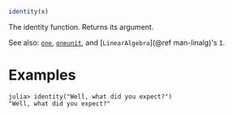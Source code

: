 ```julia
identity(x)
```

The identity function. Returns its argument.

See also: [`one`](@ref), [`oneunit`](@ref), and [`LinearAlgebra`](@ref man-linalg)'s `I`.

# Examples

```jldoctest
julia> identity("Well, what did you expect?")
"Well, what did you expect?"
```
